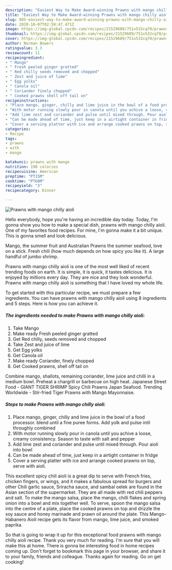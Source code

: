 ```yaml
---
description: "Easiest Way to Make Award-winning Prawns with mango chilly aioli"
title: "Easiest Way to Make Award-winning Prawns with mango chilly aioli"
slug: 885-easiest-way-to-make-award-winning-prawns-with-mango-chilly-aioli
date: 2020-10-07T02:59:47.471Z
image: https://img-global.cpcdn.com/recipes/21529689/751x532cq70/prawns-with-mango-chilly-aioli-recipe-main-photo.jpg
thumbnail: https://img-global.cpcdn.com/recipes/21529689/751x532cq70/prawns-with-mango-chilly-aioli-recipe-main-photo.jpg
cover: https://img-global.cpcdn.com/recipes/21529689/751x532cq70/prawns-with-mango-chilly-aioli-recipe-main-photo.jpg
author: Norman Bowers
ratingvalue: 3.3
reviewcount: 11
recipeingredient:
- " Mango"
- " Fresh peeled ginger gratted"
- " Red chilly seeds removed and chopped"
- " Zest and juice of lime"
- " Egg yolks"
- " Canola oil"
- " Coriander finely chopped"
- " Cooked prawns shell off tail on"
recipeinstructions:
- "Place mango, ginger, chilly and lime juice in the bowl of a food processor. blend until a fine puree forms. Add yolk and pulse intil throughly combined"
- "With motor running slowly pour in canola until you achive a loose, creamy consistency. Season to taste with salt and pepper"
- "Add lime zest and coriander and pulse until mixed through. Pour aioli into bowl"
- "Can be made ahead of time, just keep in a airtight container in fridge"
- "Cover a serving platter with ice and arrange cooked prawns on top, serve with aioli."
categories:
- Recipe
tags:
- prawns
- with
- mango

katakunci: prawns with mango 
nutrition: 198 calories
recipecuisine: American
preptime: "PT15M"
cooktime: "PT60M"
recipeyield: "3"
recipecategory: Dinner

---
```



![Prawns with mango chilly aioli](https://img-global.cpcdn.com/recipes/21529689/751x532cq70/prawns-with-mango-chilly-aioli-recipe-main-photo.jpg)

Hello everybody, hope you're having an incredible day today. Today, I'm gonna show you how to make a special dish, prawns with mango chilly aioli. One of my favorites food recipes. For mine, I'm gonna make it a bit unique. This is gonna smell and look delicious.

Mango, the summer fruit and Australian Prawns the summer seafood, love on a stick. Fresh chili (how much depends on how spicy you like it). A large handful of jumbo shrimp.

Prawns with mango chilly aioli is one of the most well liked of recent trending foods on earth. It is simple, it is quick, it tastes delicious. It is enjoyed by millions every day. They are nice and they look wonderful. Prawns with mango chilly aioli is something that I have loved my whole life.


To get started with this particular recipe, we must prepare a few ingredients. You can have prawns with mango chilly aioli using 8 ingredients and 5 steps. Here is how you can achieve it.

<!--inarticleads1-->

##### The ingredients needed to make Prawns with mango chilly aioli:

1. Take  Mango
1. Make ready  Fresh peeled ginger gratted
1. Get  Red chilly, seeds removed and chopped
1. Take  Zest and juice of lime
1. Get  Egg yolks
1. Get  Canola oil
1. Make ready  Coriander, finely chopped
1. Get  Cooked prawns, shell off tail on


Combine mango, shallots, remaining coriander, lime juice and chilli in a medium bowl. Preheat a chargrill or barbecue on high heat. Japanese Street Food - GIANT TIGER SHRIMP Spicy Chili Prawns Japan Seafood. Trending Worldwide - Stir-fried Tiger Prawns with Mango Mayonnaise. 

<!--inarticleads2-->

##### Steps to make Prawns with mango chilly aioli:

1. Place mango, ginger, chilly and lime juice in the bowl of a food processor. blend until a fine puree forms. Add yolk and pulse intil throughly combined
1. With motor running slowly pour in canola until you achive a loose, creamy consistency. Season to taste with salt and pepper
1. Add lime zest and coriander and pulse until mixed through. Pour aioli into bowl
1. Can be made ahead of time, just keep in a airtight container in fridge
1. Cover a serving platter with ice and arrange cooked prawns on top, serve with aioli.


This excellent spicy chili aioli is a great dip to serve with French fries, chicken fingers, or wings, and it makes a fabulous spread for burgers and other Chili garlic sauce, Sriracha sauce, and sambal oelek are found in the Asian section of the supermarket. They are all made with red chili peppers and salt. To make the mango salsa, place the mango, chilli flakes and spring onion into a bowl and mix together well. To serve, spoon the mango salsa into the centre of a plate, place the cooked prawns on top and drizzle the soy sauce and honey marinade and prawn oil around the plate. This Mango-Habanero Aioli recipe gets its flavor from mango, lime juice, and smoked paprika. 

So that is going to wrap it up for this exceptional food prawns with mango chilly aioli recipe. Thank you very much for reading. I'm sure that you will make this at home. There is gonna be interesting food in home recipes coming up. Don't forget to bookmark this page in your browser, and share it to your family, friends and colleague. Thanks again for reading. Go on get cooking!
